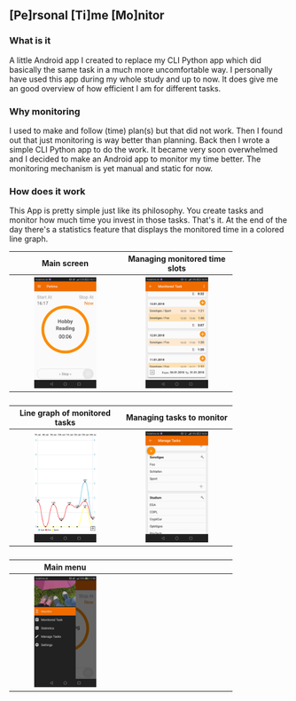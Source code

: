 
## [Pe]rsonal [Ti]me [Mo]nitor  

### What is it
A little Android app I created to replace my CLI Python app which did basically the same task in a much more uncomfortable way. I personally have used this app during my whole study and up to now. It does give me an good overview of how efficient I am for different tasks. 

### Why monitoring  
I used to make and follow (time) plan(s) but that did not work. Then I found out that just monitoring is way better than planning. Back then I wrote a simple CLI Python app to do the work. It became very soon overwhelmed and I decided to make an Android app to monitor my time better. The monitoring mechanism is yet manual and static for now.

### How does it work  
This App is pretty simple just like its philosophy. You create tasks and monitor how much time you invest in those tasks. That's it. At the end of the day there's a statistics feature that displays the monitored time in a colored line graph. 

<table style="width:80%">
  <tr>
    <th width='50%'> <b>Main screen</b></th>  
    <th width='50%'> <b>Managing monitored time slots</b></th>
  </tr>
  <tr>
    <th width='50%'> <img src='img/screen-monitoring.png' width='60%' /> </th>  
    <th width='50%'> <img src='img/screen-monitored_tasks.png' width='60%' /> </th>
  </tr>
  <tr>
     <th colspan="2"><br></th>
  </tr>
  <tr>
    <th width='50%'> <b>Line graph of monitored tasks</b></th>  
    <th width='50%'> <b>Managing tasks to monitor</b></th>
  </tr>
  <tr>
    <th width='50%'> <img src='img/screen-statistics.png' width='60%' /> </th>  
    <th width='50%'> <img src='img/screen-manage_tasks.png' width='60%' /> </th>
  </tr>
    <tr>
     <th colspan="2"><br></th>
  </tr>
  <tr>
    <th width='50%'> <b>Main menu</b></th>  
    <th width='50%'> <b></b></th>
  </tr>
  <tr>
    <th width='50%'> <img src='img/screen-menu.png' width='60%' /> </th>  
    <th width='50%'> </th>
  </tr>
</table>


